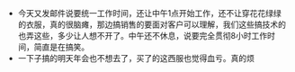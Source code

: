 - 今天又发邮件说要统一工作时间，还让中午1点开始工作，还不让穿花花绿绿的衣服，真的很脑瘫，那边搞销售的要面对客户可以理解，我们这些搞技术的也弄这些，多少让人想不开了。中午还不休息，说要完全贯彻8小时工作时间，简直是在搞笑。
- 一下子搞的明天年会也不想去了，买了的这西服也觉得血亏。真的烦